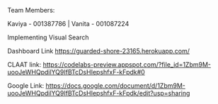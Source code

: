 Team Members:

Kaviya - 001387786 | 
Vanita - 001087224

Implementing Visual Search


Dashboard Link
https://guarded-shore-23165.herokuapp.com/

CLAAT link: https://codelabs-preview.appspot.com/?file_id=1Zbm9M-uooJeWHQpdilYQ9IfBTcDsHIepshfxF-kFpdk#0

Google Link: https://docs.google.com/document/d/1Zbm9M-uooJeWHQpdilYQ9IfBTcDsHIepshfxF-kFpdk/edit?usp=sharing

